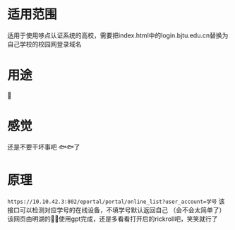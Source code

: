 # 适用范围
适用于使用哆点认证系统的高校，需要把index.html中的login.bjtu.edu.cn替换为自己学校的校园网登录域名
# 用途
🎣
# 感觉
还是不要干坏事吧
🐟🐟了
# 原理
`https://10.10.42.3:802/eportal/portal/online_list?user_account=学号`
该接口可以检测对应学号的在线设备，不填学号默认返回自己
（会不会太简单了）
该网页由明湖的🦆🦆使用gpt完成，还是多看看打开后的rickroll吧，笑笑就行了
